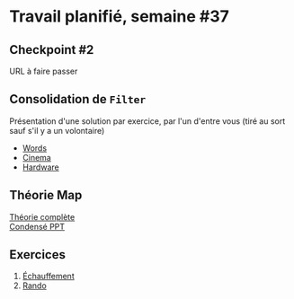 # Travail planifié, semaine #37

## Checkpoint #2
URL à faire passer

## Consolidation de `Filter`
Présentation d'une solution par exercice, par l'un d'entre vous (tiré au sort sauf s'il y a un volontaire)
- [Words](../exos/words/)
- [Cinema](../exos/cinema/)
- [Hardware](../exos/hardware/)

## Théorie Map
[Théorie complète](../supports/source/03-MapReduce.md)  
[Condensé PPT](../supports/source/03-MapReduce.pptx)

## Exercices
1. [Échauffement](../exos/mib-map)
2. [Rando](../exos/rando/)
